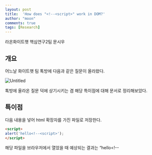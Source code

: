 ```yaml
---
layout: post
title:  'How does "<!--<script>" work in DOM?'
author: "moon"
comments: true
tags: [Research]
---
```


라온화이트햇 핵심연구2팀 문시우


## 개요

어느날 화이트햇 팀 톡방에 다음과 같은 질문이 올라왔다.

![Untitled](/assets/2023-11-16/Untitled.png)

톡방에 올라온 질문 덕에 상기시키는 겸 해당 특이점에 대해 문서로 정리해보았다.

## 특이점

다음 내용을 넣어 html 확장자를 가진 파일로 저장한다.

```html
<script>
alert('hello<!--<script>');
</script>
```

해당 파일을 브라우저에서 열었을 때 예상되는 결과는 “hello<!--<script>” 메시지가 포함된 alert창이 실행되는 것이지만, 막상 열어보면 아무런 액션이 없는 것을 확인할 수 있다. 

그럼 `<!--<script>` 문자열이 포함된 코드가 실행되지 않을 땐 어떻게 작동하는지 살펴보자.

```html
<script>
function foo(){
	alert("<!--<script>");
}
</script>

<script>
alert(1); // 실행 X
</script>
```

`foo`함수를 호출하지 않았기 때문에, 하단에 위치한 `alert(1)`은 실행될 것으로 예상했지만, 해당 문자열이 포함된 함수 호출 여부와는 관계없이 아무 액션도 없는 것을 확인할 수 있다.

(개발자 도구의 콘솔을 확인해보면 아무런 에러도 발생하지 않는다)

![Untitled](/assets/2023-11-16/Untitled%201.png)

이번엔 파일 내용을 다음과 같이 구성하여 실행해보자.

```
<h1>foo</h1>
<img src onerror=alert(1)>
<script>
	alert(2);
	function a(){
		alert("3<!--<script>");
	}
	alert(4);
	alert(5);
</script>
<img src onerror=alert(6)>!-->
<h1>bar</h1>
```

![Untitled](/assets/2023-11-16/Untitled%202.png)

`<!--<script>` 문자열이 포함된 script태그가 나오기 전까지만 렌더링 및 자바스크립트를 실행해주며 맨 아래의 “bar”는 렌더링 조차 되지 않는다.

그럼 `<!--<script>` 문자열이 나온 이후의 코드가 실행되게 하려면 어떻게 해야할까?
script태그 안에서 `-->`로 닫고서야 다음 코드를 정상적으로 실행시킬 수 있었다.

```jsx
<script>
alert(1);
"<!--<script>"

-->
</script>

<script>
alert(2); // 실행됨
</script>
```

또는

```jsx
<script>
alert(1);
"<!--<script>"
</script>

<script>
-->
</script>

<script>
alert(2); // 실행됨
</script>
```

onload, onerror, onfocus와 같은 `on*` attribute에서도 똑같이 작동하는지 살펴보자.

```jsx
<svg onload='alert("test <!--<script> test")'>
```

![Untitled](/assets/2023-11-16/Untitled%203.png)

script태그 밖에선 영향을 미치지 않는다.

정리해보면

1. script태그 안에 `<!--<script>` 문자열이 있다면 렌더링 및 자바스크립트 실행  X
    
    (’, “, `로 감싸져 있는 상태에서도 작동)
    
2. `<!--<script>`가 삽입된 라인을 지나가지 않더라도 실행 X
3. script태그 안에서 `-->` 가 나와야만 페이지가 정상적으로 작동
4. onload, onerror와 같은 on attribute에서는 영향 X

## 이유

이러한 특이점은 왜 발생할까?

**1. 자바스크립트의 주석 문법**

우선 자바스크립트를 포함한 여타 언어들은 다양한 주석 문법을 갖고있다. 
자바스크립트에서 주로 사용되는 주석으로는 `//`, `/**/` 등이 있으며, HTML에서 주석으로 사용하는 `<!--comment-->` 또한 자바스크립트에서 주석으로 사용할 수 있다.

```jsx
<script>
<!--a--> alert(1); // it doesn't work
alert(2); <!-- executed
alert(3); // executed
</script>
```

위의 코드에서  `<!--`이후에 오는 문자들은 `\n`가 나오기 전까지 문법으로 해석되지 않는다.
* 한 줄 주석으로 활용 가능

**2. 브라우저의 HTML 유효성 검사**

브라우저는 HTML Sanitize라는 다음과 같은 특성을 갖는다.

```jsx
<html><head></head><body><iframe></body></html>
```

파일 내용을 위와 같이 구성한 뒤, 브라우저로 열어보면 페이지에 렌더링되는 내용은 다음과 같다.

![Untitled](/assets/2023-11-16/Untitled%204.png)

브라우저는 똑똑하기 때문에, 개발자가 미처 닫지못한 태그의 유효성을 검사하여 HTML 사양에 따라 닫을 태그는 알아서 닫아주고 렌더링 해준다. 따라서 위 예제에서 `</iframe>` 으로 iframe태그를 닫지 않았음에도, 위와 같이 정상적으로 페이지에 표시된 것을 확인할 수 있다. (이러한 브라우저의 태그 처리 과정을 이용해서 XSS를 발생시킬 수 있는데, 이것을 Mutation XSS 줄여서 mXSS라고 부른다)

아래의 HTML은 브라우저가 어떻게 해석하는지 살펴보자.

```html
<iframe>
<script>
foo = "</iframe><script>//"
alert(1)
</script>
```

**예상하는 결과[1]:**

```
<iframe></iframe>
<script>
foo = "</iframe><script>//"
alert(1)
</script>
```

예상되는 결과 중 첫 번째 결과는 `<script>`가 나오기 전 아직 닫히지 않은 iframe 태그를 닫아준 뒤, script태그 안에 있는 `foo = "<!--</iframe><script>//"` 줄은 정상 코드로 인식하고 아래의 `alert(1)`가 실행되는 것이다.

**예상하는 결과[2]:**

```
<iframe>
<script>
foo = "</iframe><script>//"
alert(1)
</script>
</iframe>
```

예상되는 두 번째 결과는 위와 같이 변수 `foo`에는 아무 내용도 담기지 않고, `alert(1)`도 실행되지 않는 것이다.

**실제 결과:**

![Untitled](/assets/2023-11-16/Untitled%205.png)

![Untitled](/assets/2023-11-16/Untitled%206.png)

`alert(1)`는 정상적으로 실행되며, 변수 `foo`에 아무 값도 담기지 않은 것을 확인할 수 있다.
브라우저는 해당 HTML을 다음과 같이 인식한 것이다.

```
<iframe>
<script>
foo = "</iframe><script>//"
alert(1) // 실행됨
</script>
```

이것은 HTML 해석 표준에 따른 구현이기에, 정상적으로 작동한 게 맞다. (크로미움 계열, 심지어 ie9까지 동일하게 동작함)

그렇다면 `<!--<script>` 문자열은 브라우저에서 어떻게 해석될까?

```jsx
<script>"<!--<script>"</script>
<h1>a</h1>
```

위의 내용을 브라우저로 읽었을 때 DOM은 다음과 같이 구성된다.

![Untitled](/assets/2023-11-16/Untitled%207.png)

좀 더 자세히 보자,

![Untitled](/assets/2023-11-16/Untitled%208.png)

script태그를 닫아주는 `</script>`가 2개 있는것을 확인할 수 있다.
즉, `"<!--<script>"`를 단순 자바스크립트의 문자열로 해석한 것이 아닌, Document 파서에서 실제 열려있는 script태그로 해석하여 `</script>`로 한번 닫아주는 과정이 추가되었다. (`<h1>a</h1>` 또한 출력되지 않는다)

이번엔 임의로 `</script>`를 두번 넣어보았다.

```jsx
<script>a="<!--<script>"</script></script>
<h1>a</h1>
```

![Untitled](/assets/2023-11-16/Untitled%209.png)

페이지에 a가 정상적으로 출력되지만 콘솔을 확인해보면 다음과 같은 에러가 발생한다.

![Untitled](/assets/2023-11-16/Untitled%2010.png)

`</script></script>`에서 앞에 있는 `</script>`를 자바스크립트의 정규식 문법(`/(?:)/`)으로 인식하면서 발생한 에러다. 
즉, `a="<!--<script>"</script>`가 정상적으로 스크립트로 인식되면서 자바스크립트로 실행됐다는 의미다.

우리가 알고있는 사실 중

```jsx
<script>alert(1);
```

이렇게 script태그를 닫아주지 않고 브라우저로 넘겨주면

![Untitled](/assets/2023-11-16/Untitled%2011.png)

`<script>alert(1)</script>`가 정상적으로 완성됨에도 불구하고, 스크립트 실행이 안되는 것을 알고있다. 

이는 브라우저가 문서를 파싱하는 과정에서 script Element의 텍스트는 자바스크립트로 실행될 수 있도록 [HTMLScriptRunner](https://chromium.googlesource.com/chromium/blink/+/b69618018614278cda72077611adc093f460dc57/Source/core/html/parser/HTMLScriptRunner.cpp)에서 처리하는데, 위 결과에서 `</script>`는 나중에 HTML 유효성 검사에서 추가된 태그라 HTMLScriptRunner로 넘겨주지 않았기 때문이다.

1. `<!--<script>`로 인해 Document 파서에서는 script태그가 한번 더 열린 것으로 인식 (버그)
2. script태그는 열려있지만 닫는 태그가 없기 때문에 브라우저는 이를 HTMLScriptRunner로 처리하지 않음. (자바스크립트 엔진으로 넘겨주지 않음)
3. 해당 script Element와 하단에 있는 Element들이 정상적으로 작동, 렌더링되지 않음

아래와 같다고 볼 수 있다.

```jsx
<script>alert(1)
<h1>a</h1>
```

![Untitled](/assets/2023-11-16/Untitled%2012.png)

참 아이러니한 상황이다, `<!--<script>`를 왜 script태그로 인식하는지는 아래 소스코드를 분석하면 알 수 있을 것이다.

[https://chromium.googlesource.com/chromium/blink/+/b69618018614278cda72077611adc093f460dc57/Source/core/html/parser/HTMLDocumentParser.cpp](https://chromium.googlesource.com/chromium/blink/+/b69618018614278cda72077611adc093f460dc57/Source/core/html/parser/HTMLDocumentParser.cpp)

정리해보면 해당 특이점은 브라우저에서 HTML을 파싱하고, 자바스크립트를 실행하고, 주석을 처리하고, DOM을 구성하는 **복잡한 처리 과정에서 발생한 버그**다.

이렇게 얕게나마 `<!--<script>` 특이점에 대해 알아보았다.

이 작동에 대해 좀 더 자세히, 논리적으로 알고싶다면 브라우저의 HTML 파싱, 자바스크립트 파싱 및 실행, 주석 우선순위 등 소스코드를 분석해보며 `<!--<script>`문자열을 브라우저가 어떻게 해석해가는지 파악하면 된다.

HTMLDocumentParser.cpp:[https://chromium.googlesource.com/chromium/blink/+/b69618018614278cda72077611adc093f460dc57/Source/core/html/parser/HTMLDocumentParser.cpp](https://chromium.googlesource.com/chromium/blink/+/b69618018614278cda72077611adc093f460dc57/Source/core/html/parser/HTMLDocumentParser.cpp)

HTMLScriptRunnder.cpp: [https://chromium.googlesource.com/chromium/blink/+/b69618018614278cda72077611adc093f460dc57/Source/core/html/parser/HTMLScriptRunner.cpp](https://chromium.googlesource.com/chromium/blink/+/b69618018614278cda72077611adc093f460dc57/Source/core/html/parser/HTMLScriptRunner.cpp)

누군가 위의 내용을 참고하여 분석글을 올려주면 좋을 거 같다 :)

## `<!--<script>` 을 이용한 Quotes escape 예시

```html
<script>
	foo = "{Input1}";
</script>
<img src="{Input2}">
```

Input1: `<!--<script>`

Input2: `</script><script>alert`XSS`</script>`

```html
<script>
	foo = "<!-- <script>";
</script>
<img src="</script><script>alert`XSS`</script>">
```

![Untitled](/assets/2023-11-16/Untitled%2013.png)

## 특이점을 이용해서 풀어볼 수 있는 문제

### 1. Midnight CTF 2020 → Crossintheroof

풀이는 [https://github.com/Parveshdhull/CTF-Writeups/blob/master/2020/Midnight Sun CTF 2020 Quals/Crossintheroof.md](https://github.com/Parveshdhull/CTF-Writeups/blob/master/2020/Midnight%20Sun%20CTF%202020%20Quals/Crossintheroof.md)

### 2. Sunrin CTF → Sunrin XSS Sanitizer

이를 이용해서 Sunrin CTF 문제를 만들어보았다.

[ctf-web-prob/2022/SUNRIN_CTF/BABY_XSS at master · munsiwoo/ctf-web-prob](https://github.com/munsiwoo/ctf-web-prob/blob/master/2022/SUNRIN_CTF/BABY_XSS)

## 결론

알아두면 써먹을 곳이 있을 거 같은 이상한 버그를 알아보았다.

여담으로 `<!--<script>` 말고 `<!--<script/` 도 사용할 수 있다.

## 참고

[1]: [https://github.com/Parveshdhull/CTF-Writeups/blob/master/2020/Midnight Sun CTF 2020 Quals/Crossintheroof.md](https://github.com/Parveshdhull/CTF-Writeups/blob/master/2020/Midnight%20Sun%20CTF%202020%20Quals/Crossintheroof.md)

[2]: [https://security.stackexchange.com/questions/229289/effect-of-script-tag-inside-html-comment](https://security.stackexchange.com/questions/229289/effect-of-script-tag-inside-html-comment)

[3]: [https://stackoverflow.com/questions/26850250/do-browsers-automatically-insert-missing-html-tags](https://stackoverflow.com/questions/26850250/do-browsers-automatically-insert-missing-html-tags)

[4]: [https://www.hahwul.com/2019/07/08/xss-payload-for-escaping-string-in/](https://www.hahwul.com/2019/07/08/xss-payload-for-escaping-string-in/)

[5]: [https://chromium.googlesource.com/chromium/blink/+/b69618018614278cda72077611adc093f460dc57/Source/core/html/parser/](https://chromium.googlesource.com/chromium/blink/+/b69618018614278cda72077611adc093f460dc57/Source/core/html/parser/HTMLDocumentParser.cpp)
